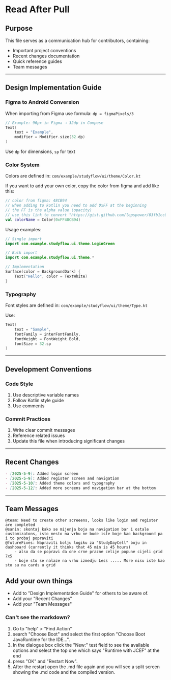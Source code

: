 # Read After Pull

## Purpose
This file serves as a communication hub for contributors, containing:
- Important project conventions
- Recent changes documentation
- Quick reference guides
- Team messages

---

## Design Implementation Guide

### Figma to Android Conversion
When importing from Figma use formula: 
`dp = figmaPixels/3`

```kotlin
// Example: 96px in Figma → 32dp in Compose
Text(
    text = "Example",
    modifier = Modifier.size(32.dp)
)
```
Use `dp` for dimensions, `sp` for text

### Color System

Colors are defined in:
`com/example/studyflow/ui/theme/Color.kt`

If you want to add your own color, copy the color from figma and add like this:
```kotlin
// color from figma: 48CB94
// when adding to kotlin you need to add 0xFF at the beginning 
// the FF is the alpha value (opacity)
// use this link to convert "https://gist.github.com/lopspower/03fb1cc0ac9f32ef38f4"
val colorName = Color(0xFF48CB94)
```

Usage examples:
```kotlin
// Single import
import com.example.studyflow.ui.theme.LoginGreen

// Bulk import
import com.example.studyflow.ui.theme.*

// Implementation
Surface(color = BackgroundDark) {
    Text("Hello", color = TextWhite)
}
```

### Typography

Font styles are defined in:
`com/example/studyflow/ui/theme/Type.kt`

Use:
```kotlin
Text(
    text = "Sample",
    fontFamily = interFontFamily,
    fontWeight = FontWeight.Bold,
    fontSize = 32.sp
)
```

---

## Development Conventions

### Code Style
1. Use descriptive variable names
2. Follow Kotlin style guide
3. Use comments

### Commit Practices
1. Write clear commit messages
2. Reference related issues
3. Update this file when introducing significant changes

---

## Recent Changes
```markdown
- [2025-5-9]: Added login screen
- [2025-5-9]: Added register screen and navigation
- [2025-5-10]: Added theme colors and typography
- [2025-5-12]: Added more screens and navigation bar at the bottom
```

---

## Team Messages
```
@team: Need to create other screeens, looks like login and register are completed
@sanin: skontaj kako se mijenja boja na navigation bar i ostale customizatons, isto nesto na vrhu ne bude iste boje kao background pa i to probaj popraviti
@futureFixes: Napraviti bolju logiku za "StudyDayCell" boju in dashboard (currently it thinks that 45 min is 45 hours)
    - also da se popravi da one crne prazne celije popune cijeli grid 7x5
    - boje sto se nalaze na vrhu izmedju Less ..... More nisu iste kao sto su na cards u grid
```
## Add your own things 
 - Add to "Design Implementation Guide" for others to be aware of.
 - Add your "Recent Changes"
 - Add your "Team Messages"
### Can't see the markdown?
1. Go to "help" > "Find Action"
2. search "Choose Boot" and select the first option "Choose Boot JavaRuntime for the IDE...". 
3. In the dialogue box click the "New:" test field to see the available options and select the top one which says "Runtime with JCEF" at the end
4. press "OK" and "Restart Now". 
5. After the restart open the .md file again and you will see a split screen showing the .md code and the compiled version.